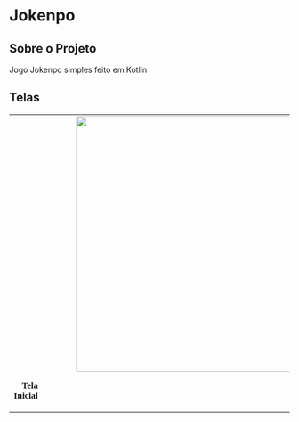 # Jokenpo

<h2> Sobre o Projeto </h2> 

<p> Jogo Jokenpo simples feito em Kotlin </p>

<h2> Telas </h2> 

<table align="center">
    <tr>
    <td align="center"> 
        <img src="https://user-images.githubusercontent.com/68405849/188992511-1c09f5bf-2411-4df9-af18-e8d64d4a9344.jpg" height=460px weight=300px>
        <p style='text-align: right; margin-right: 40em; font-family: Serif;'><b> Tela Inicial </b></p>
    </td>
    <td align="center"> 
        <img src="https://user-images.githubusercontent.com/68405849/188992510-0c1fe7b6-0bc7-49c8-adf3-8e138aa4dde5.jpg" height=460px weight=300px>
        <p style='text-align: right; margin-right: 40em; font-family: Serif;'><b> Como Jogar </b></p>
    </td>
    <td align="center"> 
        <img src="https://user-images.githubusercontent.com/68405849/188992513-989b87c8-10e1-45c3-a2ee-bd5274d71a68.jpg" height=460px weight=300px>
        <p style='text-align: right; margin-right: 40em; font-family: Serif;'><b> Estatistícas </b></p>
    </td>
    </tr>
</table>



